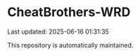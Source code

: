 # CheatBrothers-WRD

Last updated: 2025-06-16 01:31:35

This repository is automatically maintained.
